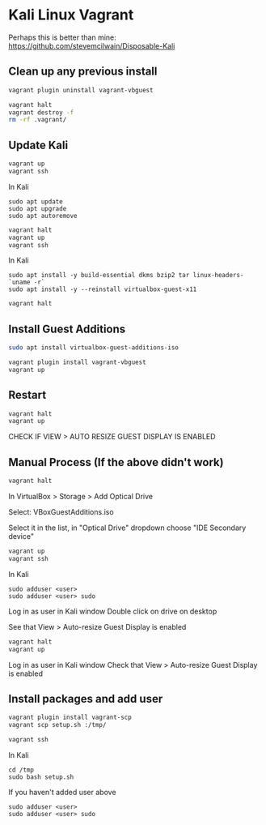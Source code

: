 # Kali Linux Vagrant

Perhaps this is better than mine: https://github.com/stevemcilwain/Disposable-Kali

## Clean up any previous install

~~~bash
vagrant plugin uninstall vagrant-vbguest
~~~

~~~bash
vagrant halt
vagrant destroy -f
rm -rf .vagrant/
~~~

## Update Kali

~~~bash
vagrant up
vagrant ssh
~~~

In Kali
~~~
sudo apt update
sudo apt upgrade
sudo apt autoremove
~~~

~~~bash
vagrant halt
vagrant up
vagrant ssh
~~~

In Kali
~~~
sudo apt install -y build-essential dkms bzip2 tar linux-headers-`uname -r`
sudo apt install -y --reinstall virtualbox-guest-x11
~~~

~~~bash
vagrant halt
~~~

## Install Guest Additions

~~~bash
sudo apt install virtualbox-guest-additions-iso
~~~

~~~bash
vagrant plugin install vagrant-vbguest
vagrant up
~~~

## Restart

~~~bash
vagrant halt
vagrant up
~~~

CHECK IF
VIEW > AUTO RESIZE GUEST DISPLAY
IS ENABLED

## Manual Process (If the above didn't work)

~~~bash
vagrant halt
~~~

In VirtualBox > Storage > Add Optical Drive

Select: VBoxGuestAdditions.iso

Select it in the list, in "Optical Drive" dropdown choose "IDE Secondary device"

~~~bash
vagrant up
vagrant ssh
~~~

In Kali
~~~
sudo adduser <user>
sudo adduser <user> sudo
~~~

Log in as user in Kali window
Double click on drive on desktop

See that View > Auto-resize Guest Display is enabled

~~~bash
vagrant halt
vagrant up
~~~

Log in as user in Kali window
Check that View > Auto-resize Guest Display is enabled

## Install packages and add user

~~~bash
vagrant plugin install vagrant-scp
vagrant scp setup.sh :/tmp/
~~~

~~~bash
vagrant ssh
~~~

In Kali
~~~
cd /tmp
sudo bash setup.sh
~~~

If you haven't added user above
~~~
sudo adduser <user>
sudo adduser <user> sudo
~~~
